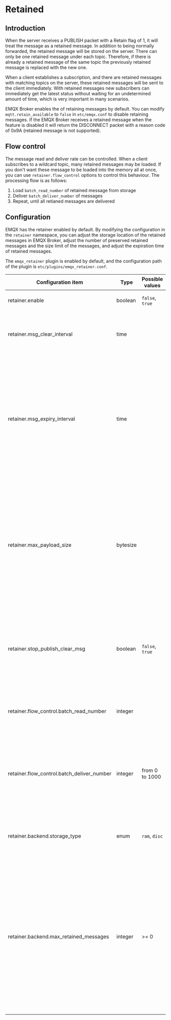 # Retained

## Introduction

When the server receives a PUBLISH packet with a Retain flag of 1, it will treat the message as a retained message. In addition to being normally forwarded, the retained message will be stored on the server. There can only be one retained message under each topic. Therefore, if there is already a retained message of the same topic the previously retained message is replaced with the new one.

When a client establishes a subscription, and there are retained messages with matching topics on the server, these retained messages will be sent to the client immediately. With retained messages new subscribers can immediately get the latest status without waiting for an undetermined amount of time, which is very important in many scenarios.

EMQX Broker enables the of retaining messages by default. You can modify `mqtt.retain_available` to `false` in  `etc/emqx.conf` to disable retaining messages. If the EMQX Broker receives a retained message when the feature is disabled it will return the DISCONNECT packet with a reason code of 0x9A (retained message is not supported).

## Flow control

The message read and deliver rate can be controlled. When a client subscribes to a wildcard topic, many retained messages may be loaded. If you don't want these message to be loaded into the memory all at once, you can use `retainer.flow_control` options to control this behaviour. The processing flow is as follows:
1. Load `batch_read_number` of retained message from storage
2. Deliver `batch_deliver_number` of messages
3. Repeat, until all retianed messages are delivered

## Configuration

EMQX has the retainer enabled by default. By modifying the configuration in the `retainer` namespace, you can adjust the storage location of the retained messages in EMQX Broker, adjust the number of preserved retained messages and the size limit of the messages, and adjust the expiration time of retained messages.

The `emqx_retainer` plugin is enabled by default, and the configuration path of the plugin is `etc/plugins/emqx_retainer.conf`.

| Configuration item                         | Type     | Possible values             | Default value | Description                                                                                                                                                                                                                                                  |
| ------------------------------------------ | -------- | --------------------------  | ------------- | ----------------------------------------------------------------------------------------------------------------------------------------------------------------------------------------------------------------------------------                           |
| retainer.enable                            | boolean  | `false`, `true`             | `true`        | Enables retainer plugin                                                                                                                                                                                                                                      |
| retainer.msg_clear_interval                | time     |                             | `0s`          | Periodic interval for cleaning up expired messages, and 0 means never expire.                                                                                                                                                                                |
| retainer.msg_expiry_interval               | time     |                             | `0s`          | Message retention time. 0 means message will never be expired. If the message expiration interval is set in the PUBLISH packet, the message expiration interval in the PUBLISH packet shall prevail.                                                         |
| retainer.max_payload_size                  | bytesize |                             | `1MB`         | Retain messages with a Payload size less than the configured value. If the bytesize of the Payload exceeds the maximum value, the EMQX broker will treat the retained reserved message as a normal message.                                                  |
| retainer.stop_publish_clear_msg            | boolean  | `false`, `true`             | `false`       | When the retained flag of the PUBLISH message is set and Payload is empty, whether to continue to publish the message.                                                                                                                                       |
| retainer.flow_control.batch_read_number    | integer  |                             | 0             | How many messages to read from storage in a single batch. 0 means no limit.                                                                                                                                                                                  |
| retainer.flow_control.batch_deliver_number | integer  | from 0 to 1000              | 0             | The number of retained messages that can be delivered in one batch. Note that if this value is too big, it may cause performance issues.                                                                                                                     |
| retainer.backend.storage_type              | enum     | `ram`, `disc`               | `ram`         | ram: only stored in memory; <br /> disc: stored in memory and hard disk.                                                                                                                                                                                     |
| retainer.backend.max_retained_messages     | integer  | \>= 0                       | 1             | The maximum number of retained messages, and 0 means no limit. After the number of retained messages exceeds the maximum limit, you can replace the existing retained messages, but cannot store retained messages for new topics.                           |

